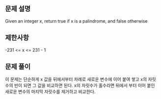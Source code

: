 ## 문제 설명

Given an integer x, return true if x is a palindrome, and false otherwise

## 제한사항

-231 <= x <= 231 - 1

## 문제 풀이

이 문제는 단순하게 x 값을 뒤에서부터 차례로 새로운 변수에 이어 붙여 쌓고 x의 자릿수의 반이 되면
그 값을 비교하면 된다. x의 자릿수가 홀수라면 뒤에서 부터 이어 붙인 새로운 변수의 마지막 자릿수를 제거하고 비교한다.
